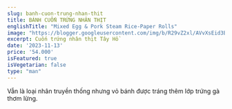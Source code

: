 ```yaml
---
slug: banh-cuon-trung-nhan-thit
title: BÁNH CUỐN TRỨNG NHÂN THỊT
englishTitle: "Mixed Egg & Pork Steam Rice-Paper Rolls"
image: "https://blogger.googleusercontent.com/img/b/R29vZ2xl/AVvXsEid3BHMtaFFkHJx8siitslnVU5Q0dYK_fJRrlFNUYZc9MSFCL2l7TFbV7JJqc9uCL2Av0-iR7h-Nb3X11EqQzRwpLcwOvUtPPFQPWeZuQVDC61kQtFb97QuF964x4P9TIKLX7D6PtrOsB3wHN7JmiKbmv-tm0i91253ld3yljMfbWL9ow/s1600/CuonTrungNhanThit.jpg"
excerpt: Cuốn trứng nhân thịt Tây Hồ 
date: '2023-11-13'
price: '54.000'
isFeatured: true
isVegetarian: false
type: "man"
---
```

Vẫn là loại nhân truyền thống nhưng vỏ bánh được tráng thêm lớp trứng gà thơm lừng.

